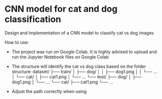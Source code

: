 # CNN model for cat and dog classification
Design and Implementation of a CNN model to classify cat vs dog images

How to use:
- The project was run on Google Colab. It is highly advised to upload and run the Jupyter Notebook files on Google Colab

- The structure will identify the cat vs dog class based on the folder structure:
dataset/
├── train/
│   ├── dog/
│   │   ├── dog1.png
│   │   └── ...
│   └── cat/
│       ├── cat1.png
│       └── ...
└── test/
    ├── dog/
    │   ├── dog1.png
    │   └── ...
    └── cat/
        ├── cat1.png
        └── ...

- Adjust the path correctly when using
